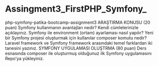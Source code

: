 # Assingment3_FirstPHP_Symfony_

php-symfony-patika-bootcamp-assignment3
ARAŞTIRMA KONUSU (20 puan)
Symfony kullanmanın avantajları nedir? Kendi cümlelerinizle açıklayınız.
Symfony ile environment (ortam) ayarlaması nasıl yapılır?
Yeni bir Symfony projesi oluşturmak için kullanılar composer komutu nedir?
Laravel framework ve Symfony framework arasındaki temel farklardan iki tanesini yazınız.
SYMFONY UYGULAMASI OLUŞTRMA (80 puan)
Ders esnasında composer ile oluşturmuş olduğunuz ilk Symfony uygulamasını Repo’ya yükleyiniz.
